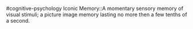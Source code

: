 #cognitive-psychology 
Iconic Memory::A momentary sensory memory of visual stimuli; a picture image memory lasting no more then a few tenths of a second.
<!--SR:!2024-04-11,2,210-->